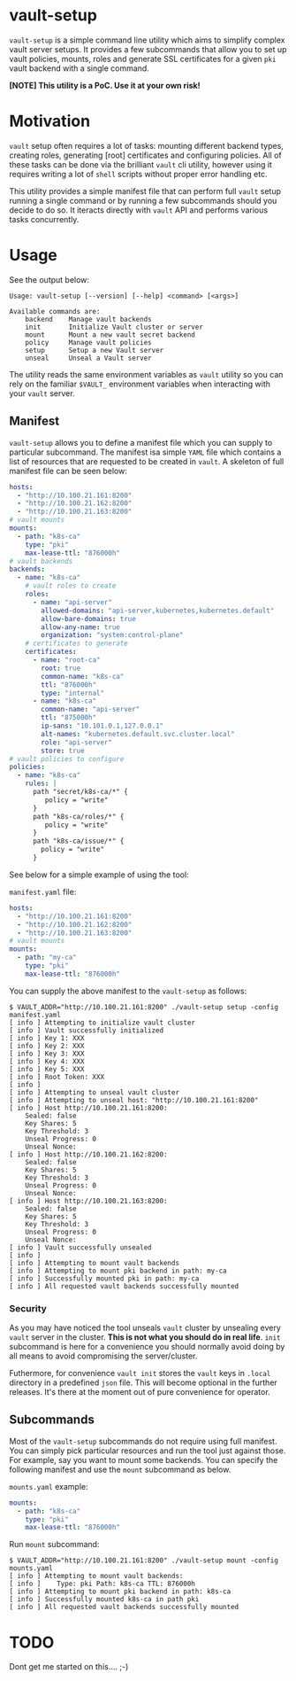 # vault-setup

`vault-setup` is a simple command line utility which aims to simplify complex vault server setups. It provides a few subcommands that allow you to set up vault policies, mounts, roles and generate SSL certificates for a given `pki` vault backend with a single command.

**[NOTE] This utility is a PoC. Use it at your own risk!**

# Motivation

`vault` setup often requires a lot of tasks: mounting different backend types, creating roles, generating [root] certificates and configuring policies. All of these tasks can be done via the brilliant `vault` cli utility, however using it requires writing a lot of `shell` scripts without proper error handling etc.

This utility provides a simple manifest file that can perform full `vault` setup running a single command or by running a few subcommands should you decide to do so. It iteracts directly with `vault` API and performs various tasks concurrently.

# Usage

See the output below:

```
Usage: vault-setup [--version] [--help] <command> [<args>]

Available commands are:
    backend    Manage vault backends
    init       Initialize Vault cluster or server
    mount      Mount a new vault secret backend
    policy     Manage vault policies
    setup      Setup a new Vault server
    unseal     Unseal a Vault server
```

The utility reads the same environment variables as `vault` utility so you can rely on the familiar `$VAULT_` environment variables when interacting with your `vault` server.

## Manifest

`vault-setup` allows you to define a manifest file which you can supply to particular subcommand. The manifest isa simple `YAML` file which contains a list of resources that are requested to be created in `vault`. A skeleton of full manifest file can be seen below:

```yaml
hosts:
  - "http://10.100.21.161:8200"
  - "http://10.100.21.162:8200"
  - "http://10.100.21.163:8200"
# vault mounts
mounts:
  - path: "k8s-ca"
    type: "pki"
    max-lease-ttl: "876000h"
# vault backends
backends:
  - name: "k8s-ca"
    # vault roles to create
    roles:
      - name: "api-server"
        allowed-domains: "api-server,kubernetes,kubernetes.default"
        allow-bare-domains: true
        allow-any-name: true
        organization: "system:control-plane"
    # certificates to generate
    certificates:
      - name: "root-ca"
        root: true
        common-name: "k8s-ca"
        ttl: "876000h"
        type: "internal"
      - name: "k8s-ca"
        common-name: "api-server"
        ttl: "875000h"
        ip-sans: "10.101.0.1,127.0.0.1"
        alt-names: "kubernetes.default.svc.cluster.local"
        role: "api-server"
        store: true
# vault policies to configure
policies:
  - name: "k8s-ca"
    rules: |
      path "secret/k8s-ca/*" {
         policy = "write"
      }
      path "k8s-ca/roles/*" {
         policy = "write"
      }
      path "k8s-ca/issue/*" {
        policy = "write"
      }
```

See below for a simple example of using the tool:

`manifest.yaml` file:

```yaml
hosts:
  - "http://10.100.21.161:8200"
  - "http://10.100.21.162:8200"
  - "http://10.100.21.163:8200"
# vault mounts
mounts:
  - path: "my-ca"
    type: "pki"
    max-lease-ttl: "876000h"
```

You can supply the above manifest to the `vault-setup` as follows:

```
$ VAULT_ADDR="http://10.100.21.161:8200" ./vault-setup setup -config manifest.yaml
[ info ] Attempting to initialize vault cluster
[ info ] Vault successfully initialized
[ info ] Key 1: XXX
[ info ] Key 2: XXX
[ info ] Key 3: XXX
[ info ] Key 4: XXX
[ info ] Key 5: XXX
[ info ] Root Token: XXX
[ info ]
[ info ] Attempting to unseal vault cluster
[ info ] Attempting to unseal host: "http://10.100.21.161:8200"
[ info ] Host http://10.100.21.161:8200:
	Sealed: false
	Key Shares: 5
	Key Threshold: 3
	Unseal Progress: 0
	Unseal Nonce:
[ info ] Host http://10.100.21.162:8200:
	Sealed: false
	Key Shares: 5
	Key Threshold: 3
	Unseal Progress: 0
	Unseal Nonce:
[ info ] Host http://10.100.21.163:8200:
	Sealed: false
	Key Shares: 5
	Key Threshold: 3
	Unseal Progress: 0
	Unseal Nonce:
[ info ] Vault successfully unsealed
[ info ]
[ info ] Attempting to mount vault backends
[ info ] Attempting to mount pki backend in path: my-ca
[ info ] Successfully mounted pki in path: my-ca
[ info ] All requested vault backends successfully mounted
```


### Security

As you may have noticed the tool unseals `vault` cluster by unsealing every `vault` server in the cluster. **This is not what you should do in real life**. `init` subcommand is here for a convenience you should normally avoid doing by all means to avoid compromising the server/cluster.

Futhermore, for convenience `vault init` stores the `vault` keys in `.local` directory in a predefined `json` file. This will become optional in the further releases. It's there at the moment out of pure convenience for operator.

## Subcommands

Most of the `vault-setup` subcommands do not require using full manifest. You can simply pick particular resources and run the tool just against those. For example, say you want to mount some backends. You can specify the following manifest and use the `mount` subcommand as below.

`mounts.yaml` example:

```yaml
mounts:
  - path: "k8s-ca"
    type: "pki"
    max-lease-ttl: "876000h"
```

Run `mount` subcommand:

```
$ VAULT_ADDR="http://10.100.21.161:8200" ./vault-setup mount -config mounts.yaml
[ info ] Attempting to mount vault backends:
[ info ] 	Type: pki Path: k8s-ca TTL: 876000h
[ info ] Attempting to mount pki backend in path: k8s-ca
[ info ] Successfully mounted k8s-ca in path pki
[ info ] All requested vault backends successfully mounted
```

# TODO

Dont get me started on this.... ;-)
